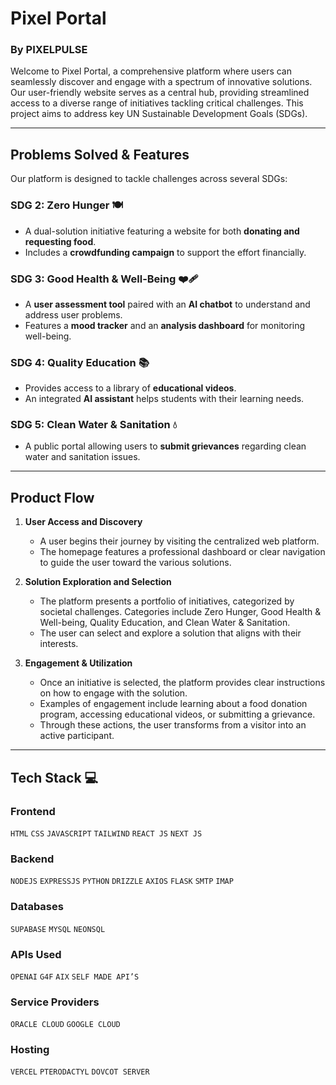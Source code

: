 # Pixel Portal

### By PIXELPULSE

Welcome to Pixel Portal, a comprehensive platform where users can seamlessly discover and engage with a spectrum of innovative solutions. Our user-friendly website serves as a central hub, providing streamlined access to a diverse range of initiatives tackling critical challenges. This project aims to address key UN Sustainable Development Goals (SDGs).

---

## Problems Solved & Features

Our platform is designed to tackle challenges across several SDGs:

### SDG 2: Zero Hunger 🍽️
* A dual-solution initiative featuring a website for both **donating and requesting food**.
* Includes a **crowdfunding campaign** to support the effort financially.

### SDG 3: Good Health & Well-Being ❤️‍🩹
* A **user assessment tool** paired with an **AI chatbot** to understand and address user problems.
* Features a **mood tracker** and an **analysis dashboard** for monitoring well-being.

### SDG 4: Quality Education 📚
* Provides access to a library of **educational videos**.
* An integrated **AI assistant** helps students with their learning needs.

### SDG 5: Clean Water & Sanitation 💧
* A public portal allowing users to **submit grievances** regarding clean water and sanitation issues.

---

## Product Flow

1.  **User Access and Discovery**
    * A user begins their journey by visiting the centralized web platform.
    * The homepage features a professional dashboard or clear navigation to guide the user toward the various solutions.

2.  **Solution Exploration and Selection**
    * The platform presents a portfolio of initiatives, categorized by societal challenges. Categories include Zero Hunger, Good Health & Well-being, Quality Education, and Clean Water & Sanitation.
    * The user can select and explore a solution that aligns with their interests.

3.  **Engagement & Utilization**
    * Once an initiative is selected, the platform provides clear instructions on how to engage with the solution.
    * Examples of engagement include learning about a food donation program, accessing educational videos, or submitting a grievance.
    * Through these actions, the user transforms from a visitor into an active participant.

---

## Tech Stack 💻

### **Frontend**
`HTML` `CSS` `JAVASCRIPT` `TAILWIND` `REACT JS` `NEXT JS`

### **Backend**
`NODEJS` `EXPRESSJS` `PYTHON` `DRIZZLE` `AXIOS` `FLASK` `SMTP` `IMAP`

### **Databases**
`SUPABASE` `MYSQL` `NEONSQL`

### **APIs Used**
`OPENAI` `G4F` `AIX` `SELF MADE API’S`

### **Service Providers**
`ORACLE CLOUD` `GOOGLE CLOUD`

### **Hosting**
`VERCEL` `PTERODACTYL` `DOVCOT SERVER`
